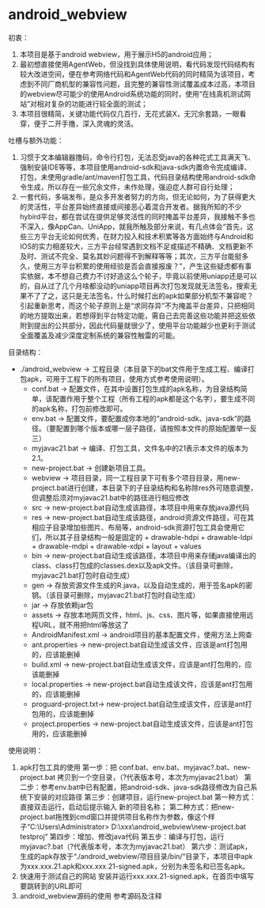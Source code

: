 # android_webview
初衷：
1. 本项目是基于android webview，用于展示H5的android应用；
2. 最初想直接使用AgentWeb，但没找到具体使用说明，看代码发现代码结构有较大改进空间，便在参考网络代码和AgentWeb代码的同时精简为该项目，考虑到不同厂商机型的兼容性问题，且完整的兼容性测试覆盖成本过高，本项目的webview尽可能少的使用Android系统功能的同时，使用“在线真机测试网站”对相对复杂的功能进行较全面的测试；
3. 本项目很精简，关键功能代码仅几百行，无花式装X，无冗余套路，一眼看穿，便于二开手撸，深入灵魂的灵活。

吐槽与额外功能：
1. 习惯于文本编辑器撸码，命令行打包，无法忍受java的各种花式工具满天飞、强制安装IDE等等，本项目使用android-sdk和java-sdk内置命令完成编译、打包，未使用gradle/ant/maven打包工具，代码目录结构使用android-sdk命令生成，所以存在一些冗余文件，未作处理，强迫症人群可自行处理；
2. 一套代码，多端发布，是众多开发者努力的方向，但无论如何，为了获得更大的灵活性，平台差异始终直接或间接恶心着混合开发者。据我所知的不少hybird平台，都在尝试在提供足够灵活性的同时掩盖平台差异，我接触不多也不深入，像AppCan、UniApp，就我所触及部分来说，有几点体会“首先，这些三方平台无论如何优秀，在财力投入和技术积累等各方面始终与Android和IOS的实力相差较大，三方平台经常遇到文档不足或描述不精确、文档更新不及时、测试不完全、莫名其妙问题得不到解释等等；其次，三方平台能挺多久，使用三方平台积累的使用经验是否会直接报废？”，产生这些疑虑都有事实依据，本不想自己费力不讨好造这么个轮子，毕竟以前使用uniapp还是可以的，自从过了几个月啥都没动的uniapp项目再次打包发现就无法签名，搜索无果不了了之，这只是无法签名，什么时候打出的apk如果部分机型不兼容呢？引起重新思考，而这个轮子原则上是“求同存异”不为掩盖平台差异，只把相同的地方提取出来，若想得到平台特定功能，需自己去完善这些功能并把这些依附到提出的公共部分，因此代码量就很少了，使用平台功能越少也更利于测试全面覆盖及减少深度定制系统的兼容性触雷的可能。

目录结构：
 + ./android_webview     -> 工程目录（本目录下的bat文件用于生成工程、编译打包apk，可用于工程下的所有项目，使用方式参考使用说明）。
    -  conf.bat            -> 配置文件，在其中设置打包生成的apk名称，为目录结构简单，该配置作用于整个工程（所有工程的apk都是这个名字），要生成不同的apk名称，打包前修改即可。
    -  env.bat             -> 配置文件，要配置成你本地的“android-sdk、java-sdk”的路径。（要配置到哪个版本或哪一层子路径，请按照本文件的原始配置举一反三）
    -  myjavac21.bat       -> 编译、打包工具，文件名中的21表示本文件的版本为2.1。
    -  new-project.bat     -> 创建新项目工具。
    +  webview             -> 项目目录，同一工程目录下可有多个项目目录，用new-project.bat进行创建，本目录下的子目录结构和名称除res外可随意调整，但调整后须对myjavac21.bat中的路径进行相应修改
      +  src                 -> new-project.bat自动生成该路径，本项目中用来存放java源代码
      +  res                 -> new-project.bat自动生成该路径，android资源文件路径，可在其相应子目录增加些图片、布局等，android-sdk资源打包工具会使用它们，所以其子目录结构一般是固定的
        +  drawable-hdpi
        +  drawable-ldpi
        +  drawable-mdpi
        +  drawable-xdpi
        +  layout
        +  values
      +  bin                 -> new-project.bat自动生成该路径，本项目中用来存储java编译出的class、class打包成的classes.dex以及apk文件。（该目录可删除，myjavac21.bat打包时自动生成）
      +  gen                 -> 存放资源文件生成的R.java，以及自动生成的，用于签名apk的密钥。（该目录可删除，myjavac21.bat打包时自动生成）
      +  jar                 -> 存放依赖jar包
      +  assets              -> 存放本地网页文件，html、js、css、图片等，如果直接使用远程URL，就不用把html等放这了
      -  AndroidManifest.xml -> android项目的基本配置文件，使用方法上网查
      -  ant.properties      -> new-project.bat自动生成该文件，应该是ant打包用的，应该能删掉
      -  build.xml           -> new-project.bat自动生成该文件，应该是ant打包用的，应该能删掉
      -  local.properties    -> new-project.bat自动生成该文件，应该是ant打包用的，应该能删掉
      -  proguard-project.txt-> new-project.bat自动生成该文件，应该是ant打包用的，应该能删掉
      -  project.properties  -> new-project.bat自动生成该文件，应该是ant打包用的，应该能删掉
      
使用说明：
1. apk打包工具的使用
  第一步：把 conf.bat、env.bat、myjavac?.bat、new-project.bat 拷贝到一个空目录，（?代表版本号，本次为myjavac21.bat）
  第二步：参考env.bat中已有配置，把android-sdk、java-sdk路径修改为自己系统下安装的对应路径
  第三步：创建项目，运行new-project.bat
      第一种方式：直接双击运行，启动后提示输入 新的项目名称；
      第二种方式：把new-project.bat拖拽到cmd窗口并提供项目名称作为参数，像这个样子“C:\Users\Administrator> D:\xxx\android_webview\new-project.bat testproj”
  第四步：增加、修改java代码
  第五步：编译与打包，运行myjavac?.bat（?代表版本号，本次为myjavac21.bat）
  第六步：测试apk，生成的apk存放于“./android_webview/项目目录/bin/”目录下，本项目中apk为xxx.xxx.21.apk和xxx.xxx.21-signed.apk，分别为未签名和已签名apk。
2. 快速用于测试自己的网站
  安装并运行xxx.xxx.21-signed.apk，在首页中填写要跳转到的URL即可
3. android_webview源码的使用
  参考源码及注释
  
